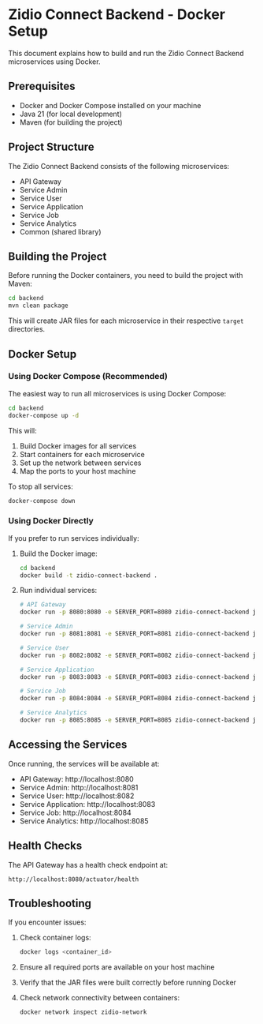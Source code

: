 # Zidio Connect Backend - Docker Setup

This document explains how to build and run the Zidio Connect Backend microservices using Docker.

## Prerequisites

- Docker and Docker Compose installed on your machine
- Java 21 (for local development)
- Maven (for building the project)

## Project Structure

The Zidio Connect Backend consists of the following microservices:

- API Gateway
- Service Admin
- Service User
- Service Application
- Service Job
- Service Analytics
- Common (shared library)

## Building the Project

Before running the Docker containers, you need to build the project with Maven:

```bash
cd backend
mvn clean package
```

This will create JAR files for each microservice in their respective `target` directories.

## Docker Setup

### Using Docker Compose (Recommended)

The easiest way to run all microservices is using Docker Compose:

```bash
cd backend
docker-compose up -d
```

This will:
1. Build Docker images for all services
2. Start containers for each microservice
3. Set up the network between services
4. Map the ports to your host machine

To stop all services:

```bash
docker-compose down
```

### Using Docker Directly

If you prefer to run services individually:

1. Build the Docker image:
   ```bash
   cd backend
   docker build -t zidio-connect-backend .
   ```

2. Run individual services:
   ```bash
   # API Gateway
   docker run -p 8080:8080 -e SERVER_PORT=8080 zidio-connect-backend java -jar /app/api-gateway.jar
   
   # Service Admin
   docker run -p 8081:8081 -e SERVER_PORT=8081 zidio-connect-backend java -jar /app/service-admin.jar
   
   # Service User
   docker run -p 8082:8082 -e SERVER_PORT=8082 zidio-connect-backend java -jar /app/service-user.jar
   
   # Service Application
   docker run -p 8083:8083 -e SERVER_PORT=8083 zidio-connect-backend java -jar /app/service-application.jar
   
   # Service Job
   docker run -p 8084:8084 -e SERVER_PORT=8084 zidio-connect-backend java -jar /app/service-job.jar
   
   # Service Analytics
   docker run -p 8085:8085 -e SERVER_PORT=8085 zidio-connect-backend java -jar /app/service-analytics.jar
   ```

## Accessing the Services

Once running, the services will be available at:

- API Gateway: http://localhost:8080
- Service Admin: http://localhost:8081
- Service User: http://localhost:8082
- Service Application: http://localhost:8083
- Service Job: http://localhost:8084
- Service Analytics: http://localhost:8085

## Health Checks

The API Gateway has a health check endpoint at:
```
http://localhost:8080/actuator/health
```

## Troubleshooting

If you encounter issues:

1. Check container logs:
   ```bash
   docker logs <container_id>
   ```

2. Ensure all required ports are available on your host machine

3. Verify that the JAR files were built correctly before running Docker

4. Check network connectivity between containers:
   ```bash
   docker network inspect zidio-network
   ```